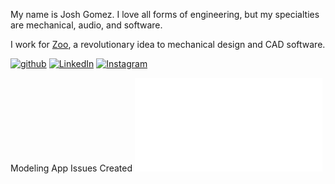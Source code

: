 My name is Josh Gomez. I love all forms of engineering, but my specialties are mechanical, audio, and software. 

I work for [Zoo](https://zoo.dev/), a revolutionary idea to mechanical design and CAD software.


[![github](https://img.shields.io/badge/GitHub-000000?style=for-the-badge&logo=GitHub&logoColor=white)](https://github.com/jgomez720)
[![LinkedIn](https://img.shields.io/badge/LinkedIn-0A66C2?style=for-the-badge&logo=LinkedIn&logoColor=white)](https://www.linkedin.com/in/josh-gomez-037107aa/)
[![Instagram](https://img.shields.io/badge/Instagram-E1306C?style=for-the-badge&logo=Instagram&logoColor=white)](https://www.instagram.com/jgomez720/)

Modeling App Issues Created
![](issue_badge.md)

